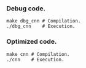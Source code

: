 ### Debug code.

```
make dbg_cnn # Compilation.
./dbg_cnn    # Execution.
```

### Optimized code.

```
make cnn # Compilation.
./cnn    # Execution.
```
